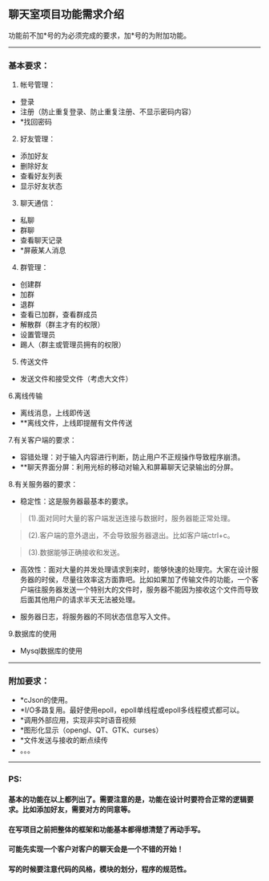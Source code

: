 
## **聊天室项目功能需求介绍**

功能前不加\*号的为必须完成的要求，加\*号的为附加功能。

----------------------------------------------------------------------


### **基本要求：**
1. 帐号管理：

- 登录
- 注册（防止重复登录、防止重复注册、不显示密码内容）
- *找回密码
2. 好友管理：
 
 - 添加好友
 - 删除好友
 - 查看好友列表
 - 显示好友状态
3. 聊天通信：

- 私聊
- 群聊
- 查看聊天记录
- *屏蔽某人消息
4. 群管理：

- 创建群
- 加群
- 退群
- 查看已加群，查看群成员
- 解散群（群主才有的权限）
- 设置管理员
- 踢人（群主或管理员拥有的权限） 
5. 传送文件

- 发送文件和接受文件（考虑大文件）

6.离线传输

- 离线消息，上线即传送
- **离线文件，上线即提醒有文件传送

7.有关客户端的要求：

- 容错处理：对于输入内容进行判断，防止用户不正规操作导致程序崩溃。
- **聊天界面分屏：利用光标的移动对输入和屏幕聊天记录输出的分屏。


8.有关服务器的要求：

- 稳定性：这是服务器最基本的要求。
> (1).面对同时大量的客户端发送连接与数据时，服务器能正常处理。

> (2).客户端的意外退出，不会导致服务器退出。比如客户端ctrl+c。

> (3).数据能够正确接收和发送。

- 高效性：面对大量的并发处理请求到来时，能够快速的处理完。大家在设计服务器的时侯，尽量往效率这方面靠吧。比如如果加了传输文件的功能，一个客户端往服务器发送一个特别大的文件时，服务器不能因为接收这个文件而导致后面其他用户的请求半天无法被处理。

- 服务器日志，将服务器的不同状态信息写入文件。

9.数据库的使用 

- Mysql数据库的使用

-----------------------------------------

### **附加要求：**

- *cJson的使用。
- *I/O多路复用。最好使用epoll，epoll单线程或epoll多线程模式都可以。
- *调用外部应用，实现非实时语音视频
- *图形化显示（opengl、QT、GTK、curses）
- *文件发送与接收的断点续传
-  。。。

--------------------------------------------

### PS:
####  基本的功能在以上都列出了。需要注意的是，功能在设计时要符合正常的逻辑要求。比如添加好友，需要对方的同意等。
#### 在写项目之前把整体的框架和功能基本都得想清楚了再动手写。
#### 可能先实现一个客户对客户的聊天会是一个不错的开始！
#### 写的时候要注意代码的风格，模块的划分，程序的规范性。












